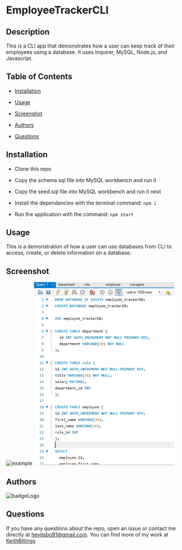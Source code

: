 # EmployeeTrackerCLI

## Description

This is a CLI app that demonstrates how a user can keep track of their employees using a database. It uses Inquirer, MySQL, Node.js, and Javascript.

## Table of Contents

 * [Installation](#installation)

 * [Usage](#usage)

 * [Screenshot](#screenshot)

 * [Authors](#authors)

 * [Questions](#questions)

## Installation

- Clone this repo 

- Copy the schema.sql file into MySQL workbench and run it

- Copy the seed.sql file into MySQL workbench and run it next

- Install the dependancies with the terminal command: ``` npm i ```

- Run the application with the command: ``` npm start ```

## Usage

This is a demonstration of how a user can use databases from CLI to access, create, or delete information on a database. 

## Screenshot

![example](./images/example.gif)
<img src="./images/mysql_screenshot.PNG" height = "500" />

## Authors

![badgeLogo](https://img.shields.io/badge/Keith%20Billings-Full%20Stack%20Developer-blue?style=flat-square&logo=undefined)

## Questions

If you have any questions about the repo, open an issue or contact me directly at heyitsbo91@gmail.com. You can find more of my work at [KeithBillings](https://github.com/KeithBillings/)
